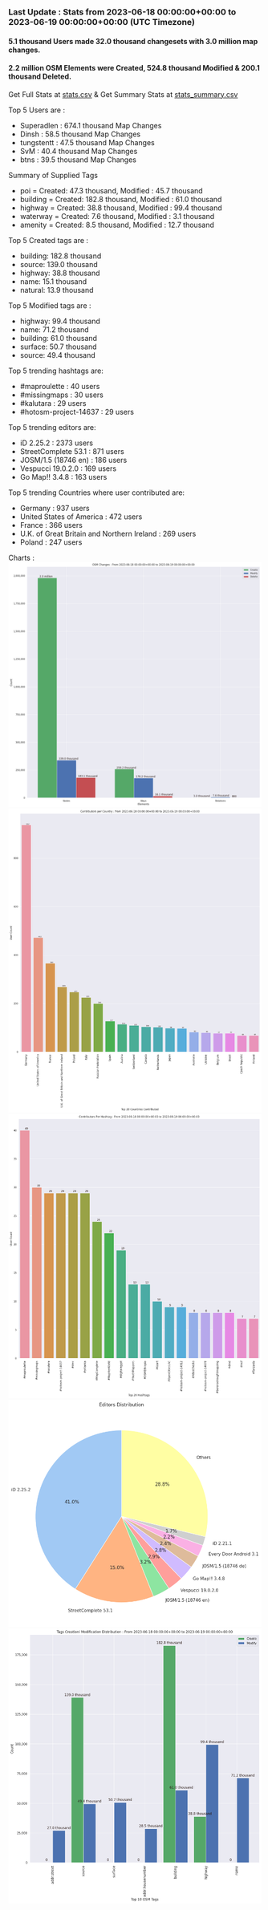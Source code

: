 ### Last Update : Stats from 2023-06-18 00:00:00+00:00 to 2023-06-19 00:00:00+00:00 (UTC Timezone)

#### 5.1 thousand Users made 32.0 thousand changesets with 3.0 million map changes.
#### 2.2 million OSM Elements were Created, 524.8 thousand Modified & 200.1 thousand Deleted.
Get Full Stats at [stats.csv](/stats/Global/Daily/stats.csv)
 & Get Summary Stats at [stats_summary.csv](/stats/Global/Daily/stats_summary.csv)

Top 5 Users are : 
- Superadlen : 674.1 thousand Map Changes
- Dinsh : 58.5 thousand Map Changes
- tungstentt : 47.5 thousand Map Changes
- SvM : 40.4 thousand Map Changes
- btns : 39.5 thousand Map Changes

Summary of Supplied Tags
- poi = Created: 47.3 thousand, Modified : 45.7 thousand
- building = Created: 182.8 thousand, Modified : 61.0 thousand
- highway = Created: 38.8 thousand, Modified : 99.4 thousand
- waterway = Created: 7.6 thousand, Modified : 3.1 thousand
- amenity = Created: 8.5 thousand, Modified : 12.7 thousand


Top 5 Created tags are :
- building: 182.8 thousand
- source: 139.0 thousand
- highway: 38.8 thousand
- name: 15.1 thousand
- natural: 13.9 thousand


Top 5 Modified tags are :
- highway: 99.4 thousand
- name: 71.2 thousand
- building: 61.0 thousand
- surface: 50.7 thousand
- source: 49.4 thousand


Top 5 trending hashtags are:
- #maproulette : 40 users
- #missingmaps : 30 users
- #kalutara : 29 users
- #hotosm-project-14637 : 29 users


Top 5 trending editors are:
- iD 2.25.2 : 2373 users
- StreetComplete 53.1 : 871 users
- JOSM/1.5 (18746 en) : 186 users
- Vespucci 19.0.2.0 : 169 users
- Go Map!! 3.4.8 : 163 users


Top 5 trending Countries where user contributed are:
- Germany : 937 users
- United States of America : 472 users
- France : 366 users
- U.K. of Great Britain and Northern Ireland : 269 users
- Poland : 247 users


 Charts : 
![Alt text](./stats_osm_changes.png) 
![Alt text](./stats_users_per_country.png) 
![Alt text](./stats_users_per_hashtag.png) 
![Alt text](./stats_editors_pie_chart.png) 
![Alt text](./stats_tags.png) 
